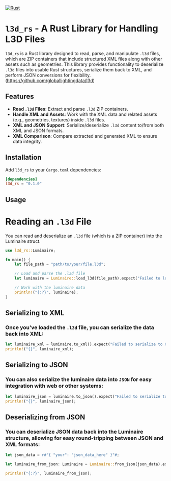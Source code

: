 [![Rust](https://github.com/holg/l3d_rs/actions/workflows/rust.yml/badge.svg)](https://github.com/holg/l3d_rs/actions/workflows/rust.yml)
# `l3d_rs` - A Rust Library for Handling L3D Files

`l3d_rs` is a Rust library designed to read, parse, and manipulate `.l3d` files, which are ZIP containers that include structured XML files along with other assets such as geometries. This library provides functionality to deserialize `.l3d` files into usable Rust structures, serialize them back to XML, and perform JSON conversions for flexibility.
(https://github.com/globallightingdata/l3d)

## Features

- **Read `.l3d` Files**: Extract and parse `.l3d` ZIP containers.
- **Handle XML and Assets**: Work with the XML data and related assets (e.g., geometries, textures) inside `.l3d` files.
- **XML and JSON Support**: Serialize/deserialize `.l3d` content to/from both XML and JSON formats.
- **XML Comparison**: Compare extracted and generated XML to ensure data integrity.

## Installation

Add `l3d_rs` to your `Cargo.toml` dependencies:

```toml
[dependencies]
l3d_rs = "0.1.0"
```

## Usage
# Reading an `.l3d` File
You can read and deserialize an `.l3d` file (which is a ZIP container) into the Luminaire struct.
```rust
use l3d_rs::Luminaire;

fn main() {
    let file_path = "path/to/your/file.l3d";

    // Load and parse the .l3d file
    let luminaire = Luminaire::load_l3d(file_path).expect("Failed to load L3D file");

    // Work with the luminaire data
    println!("{:?}", luminaire);
}
```
## Serializing to XML
### Once you've loaded the `.l3d` file, you can serialize the data back into XML:
```rust
let luminaire_xml = luminaire.to_xml().expect("Failed to serialize to XML");
println!("{}", luminaire_xml);
```

## Serializing to JSON
### You can also serialize the luminaire data into `JSON` for easy integration with web or other systems:

```rust
let luminaire_json = luminaire.to_json().expect("Failed to serialize to JSON");
println!("{}", luminaire_json);
```

## Deserializing from JSON
### You can deserialize JSON data back into the Luminaire structure, allowing for easy round-tripping between JSON and XML formats:

```rust
let json_data = r#"{ "your": "json_data_here" }"#;

let luminaire_from_json: Luminaire = Luminaire::from_json(json_data).expect("Failed to deserialize from JSON");

println!("{:?}", luminaire_from_json);
```
